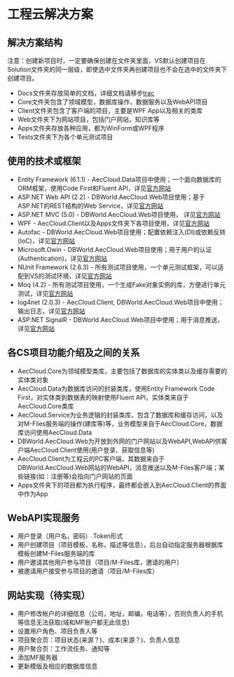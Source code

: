 ﻿# 工程云解决方案
## 解决方案结构
注意：创建新项目时，一定要确保创建在文件夹里面，VS默认创建项目在Solution文件夹的同一层级，即使选中文件夹再创建项目也不会在选中的文件夹下创建项目。

* Docs文件夹存放简单的文档，详细文档请移步[trac](https://cadms:9527/projects/CustomerProjects/)
* Core文件夹包含了领域模型，数据库操作，数据服务以及WebAPI项目
* Client文件夹包含了客户端的项目，主要是WPF App以及相关的类库
* Web文件夹下为网站项目，包括门户网站，知识库等
* Apps文件夹存放各种应用，都为WinForm或WPF程序
* Tests文件夹下为各个单元测试项目
## 使用的技术或框架
* Entity Framework (6.1.1) - AecCloud.Data项目中使用；一个面向数据库的ORM框架，使用Code First和Fluent API，详见[官方网站](http://msdn.microsoft.com/en-us/data/ef.aspx)
* ASP.NET Web API (2.2)    - DBWorld.AecCloud.Web项目使用；基于ASP.NET的REST结构的Web Service，详见[官方网站](http://www.asp.net/web-api)
* ASP.NET MVC (5.0)        - DBWorld.AecCloud.Web项目使用， 详见[官方网站](http://www.asp.net/mvc)
* WPF                      - AecCloud.Client以及Apps文件夹下各项目使用，详见[官方网站](http://msdn.microsoft.com/zh-cn/library/ms754130(v=vs.110).aspx)
* Autofac                  - DBWorld.AecCloud.Web项目使用；配置依赖注入(DI)或依赖反转(IoC)，详见[官方网站](http://autofac.org/)
* Microsoft.Owin           - DBWorld.AecCloud.Web项目使用；用于用户的认证(Authentication)，详见[官方网站](http://owin.org/)
* NUnit Framework (2.6.3)  - 所有测试项目使用，一个单元测试框架，可以适配到VS的测试环境，详见[官方网站](http://nunit.org/)
* Moq (4.2)                - 所有测试项目使用，一个生成Fake对象实例的库，方便进行单元测试，详见[官方网站](https://github.com/Moq/moq4)
* log4net (2.0.3)          - AecCloud.Client, DBWorld.AecCloud.Web项目中使用；输出日志，详见[官方网站](http://logging.apache.org/log4net/)
* ASP.NET SignalR          - DBWorld.AecCloud.Web项目中使用；用于消息推送，详见[官方网站](http://signalr.net/)
## 各CS项目功能介绍及之间的关系
* AecCloud.Core为领域模型类库，主要包括了数据库的实体类以及缓存需要的实体类对象
* AecCloud.Data为数据库访问的封装类库，使用Entity Framework Code First，对实体类到数据表的映射使用Fluent API，实体类来自于AecCloud.Core类库
* AecCloud.Service为业务逻辑的封装类库，包含了数据库和缓存访问，以及对M-Files服务端的操作(建库等)等，业务模型来自于AecCloud.Core，数据库访问使用AecCloud.Data
* DBWorld.AecCloud.Web为开放到外网的门户网站以及WebAPI,WebAPI供客户端AecCloud.Client使用(用户登录、获取信息等)
* AecCloud.Client为工程云的PC客户端，其数据来自于DBWorld.AecCloud.Web网站的WebAPI，消息推送以及M-Files客户端；某些链接(如：注册等)会指向门户网站的页面
* Apps文件夹下的项目都为执行程序，最终都会嵌入到AecCloud.Client的界面中作为App
## WebAPI实现服务
* 用户登录（用户名，密码） Token形式
* 用户创建项目（项目模板，名称，描述等信息），后台自动指定服务器根据库模板创建M-Files服务端的库
* 用户邀请其他用户参与项目（项目/M-Files库，邀请的用户）
* 被邀请用户接受参与项目的邀请（项目/M-Files库）
## 网站实现（待实现）
* 用户修改帐户的详细信息（公司，地址，邮编，电话等），否则负责人的手机等信息无法获取(域和MF账户都无此信息)
* 设置用户角色、项目负责人等
* 项目聚合页：项目状态(来源？)、成本(来源？)、负责人信息
* 用户聚合页：工作流任务、通知等
* 添加MF服务器
* 更新模版及相应的数据库信息
